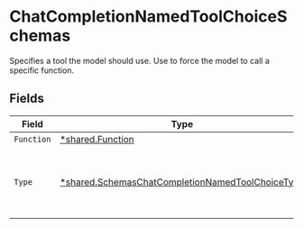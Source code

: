 # ChatCompletionNamedToolChoiceSchemas

Specifies a tool the model should use. Use to force the model to call a specific function.


## Fields

| Field                                                                                                                      | Type                                                                                                                       | Required                                                                                                                   | Description                                                                                                                |
| -------------------------------------------------------------------------------------------------------------------------- | -------------------------------------------------------------------------------------------------------------------------- | -------------------------------------------------------------------------------------------------------------------------- | -------------------------------------------------------------------------------------------------------------------------- |
| `Function`                                                                                                                 | [*shared.Function](../../../pkg/models/shared/function.md)                                                                 | :heavy_minus_sign:                                                                                                         | N/A                                                                                                                        |
| `Type`                                                                                                                     | [*shared.SchemasChatCompletionNamedToolChoiceType](../../../pkg/models/shared/schemaschatcompletionnamedtoolchoicetype.md) | :heavy_minus_sign:                                                                                                         | The type of the tool. Currently, only `function` is supported.                                                             |